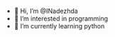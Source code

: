 - 👋 Hi, I’m @INadezhda
- 👀 I’m interested in programming
- 🌱 I’m currently learning python

<!---
INadezhda/INadezhda is a ✨ special ✨ repository because its `README.md` (this file) appears on your GitHub profile.
You can click the Preview link to take a look at your changes.
--->

